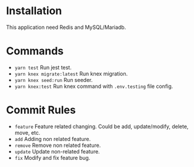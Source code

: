 # Installation
This application need Redis and MySQL/Mariadb.
# Commands

- `yarn test` Run jest test.
- `yarn knex migrate:latest` Run knex migration.
- `yarn knex seed:run` Run seeder.
- `yarn knex:test` Run knex command with `.env.testing` file config.

# Commit Rules

- `feature` Feature related changing. Could be add, update/modify, delete, move, etc.
- `add` Adding non related feature.
- `remove` Remove non related feature.
- `update` Update non-related feature.
- `fix` Modify and fix feature bug.
